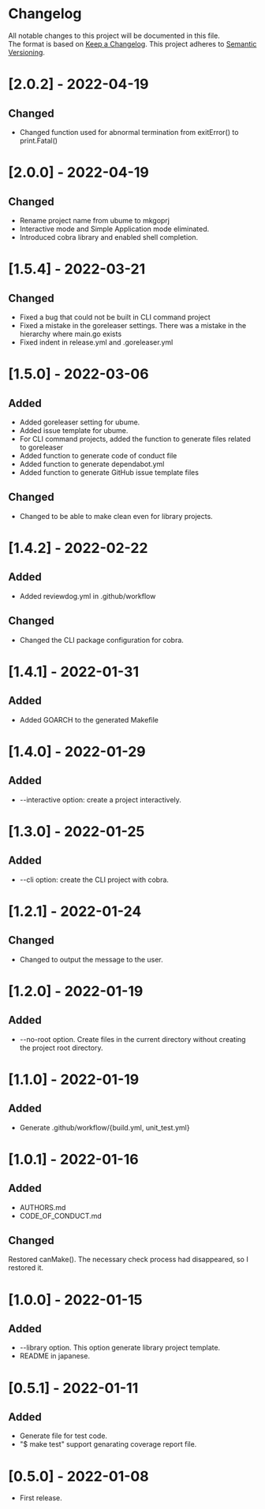 # Changelog
All notable changes to this project will be documented in this file.  
The format is based on [Keep a Changelog](https://keepachangelog.com/en/1.0.0/). This project adheres to [Semantic Versioning](https://semver.org/spec/v2.0.0.html).

# [2.0.2] - 2022-04-19
## Changed
- Changed function used for abnormal termination from exitError() to print.Fatal()
# [2.0.0] - 2022-04-19
## Changed
- Rename project name from ubume to mkgoprj
- Interactive mode and Simple Application mode eliminated.
- Introduced cobra library and enabled shell completion.
# [1.5.4] - 2022-03-21
## Changed
- Fixed a bug that could not be built in CLI command project
- Fixed a mistake in the goreleaser settings. There was a mistake in the hierarchy where main.go exists
- Fixed indent in release.yml and .goreleaser.yml
# [1.5.0] - 2022-03-06
## Added
- Added goreleaser setting for ubume.
- Added issue template for ubume.
- For CLI command projects, added the function to generate files related to goreleaser
- Added function to generate code of conduct file
- Added function to generate dependabot.yml
- Added function to generate GitHub issue template files
## Changed
- Changed to be able to make clean even for library projects.
# [1.4.2] - 2022-02-22
## Added
- Added reviewdog.yml in .github/workflow
## Changed
- Changed the CLI package configuration for cobra.
# [1.4.1] - 2022-01-31
## Added
- Added GOARCH to the generated Makefile
# [1.4.0] - 2022-01-29
## Added
- --interactive option: create a project interactively.
# [1.3.0] - 2022-01-25
## Added
- --cli option: create the CLI project with cobra.
# [1.2.1] - 2022-01-24
## Changed
- Changed to output the message to the user.

# [1.2.0] - 2022-01-19
## Added
- --no-root option. Create files in the current directory without creating the project root directory.
# [1.1.0] - 2022-01-19
## Added
- Generate .github/workflow/{build.yml, unit_test.yml}
# [1.0.1] - 2022-01-16
## Added
- AUTHORS.md
- CODE_OF_CONDUCT.md
## Changed
 Restored canMake(). The necessary check process had disappeared, so I restored it.

# [1.0.0] - 2022-01-15
## Added
 - --library option. This option generate library project template.
 - README in japanese.
# [0.5.1] - 2022-01-11
## Added
 - Generate file for test code.
 - "$ make test" support genarating coverage report file.
# [0.5.0] - 2022-01-08
- First release.